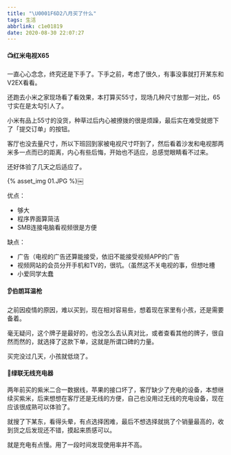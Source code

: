 ```yaml
---
title: "\U0001F6D2八月买了什么"
tags: 生活
abbrlink: c1e01819
date: 2020-08-30 22:07:27
---
```


#### 📺红米电视X65

一直心心念念，终究还是下手了。下手之前，考虑了很久，有事没事就打开某东和V2EX看看。

还跑去小米之家现场看了看效果，本打算买55寸，现场几种尺寸放那一对比，65寸实在是太勾引人了。

小米有品上55寸的没货，种草过后内心被撩拨的很是烦躁，最后实在难受就摁下了「提交订单」的按钮。

客厅也没去量尺寸，所以下班回到家被电视尺寸吓到了，然后看着沙发和电视那两米多一点而已的距离，内心有些后悔，开始也不适应，总感觉眼睛看不过来。

<!--more-->

还好体验了几天之后适应了。

{% asset_img 01.JPG %}￼

优点：

- 够大
- 程序界面算简洁
- SMB连接电脑看视频很是方便

缺点：

- 广告（电视的广告还算能接受，依旧不能接受视频APP的广告
- 视频网站的会员分开手机和TV的，很坑。（虽然这不关电视的事，但想吐槽
- 小爱同学太蠢

#### 👂伯朗耳温枪

之前因疫情的原因，难以买到，现在相对容易些，想着现在家里有小孩，还是需要备着。

毫无疑问，这个牌子是最好的，也没怎么去认真对比，或者查看其他的牌子，很自然而然的，就选择了这款下单，这就是所谓口碑的力量。

买完没过几天，小孩就低烧了。

#### 🔋绿联无线充电器

两年前买的紫米二合一数据线，苹果的接口坏了，客厅缺少了充电的设备，本想继续买紫米，后来想想在客厅还是无线的方便，自己也没用过无线的充电设备，现在应该很成熟可以体验了。

就搜了下某东，看得头晕，有点选择困难，最后不想选择就挑了个销量最高的，收到货之后发现还不错，摸起来质感可以。

就是充电有点慢。用了一段时间发现使用率并不高。